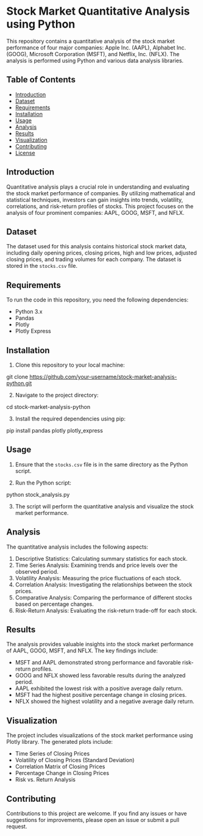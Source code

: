 <!-- This is an empty Markdown file -->

# Stock Market Quantitative Analysis using Python

This repository contains a quantitative analysis of the stock market performance of four major companies: Apple Inc. (AAPL), Alphabet Inc. (GOOG), Microsoft Corporation (MSFT), and Netflix, Inc. (NFLX). The analysis is performed using Python and various data analysis libraries.

## Table of Contents

- [Introduction](#introduction)
- [Dataset](#dataset)
- [Requirements](#requirements)
- [Installation](#installation)
- [Usage](#usage)
- [Analysis](#analysis)
- [Results](#results)
- [Visualization](#visualization)
- [Contributing](#contributing)
- [License](#license)

## Introduction

Quantitative analysis plays a crucial role in understanding and evaluating the stock market performance of companies. By utilizing mathematical and statistical techniques, investors can gain insights into trends, volatility, correlations, and risk-return profiles of stocks. This project focuses on the analysis of four prominent companies: AAPL, GOOG, MSFT, and NFLX.

## Dataset

The dataset used for this analysis contains historical stock market data, including daily opening prices, closing prices, high and low prices, adjusted closing prices, and trading volumes for each company. The dataset is stored in the `stocks.csv` file.

## Requirements

To run the code in this repository, you need the following dependencies:

- Python 3.x
- Pandas
- Plotly
- Plotly Express

## Installation

1. Clone this repository to your local machine:

git clone https://github.com/your-username/stock-market-analysis-python.git

2. Navigate to the project directory:

cd stock-market-analysis-python

3. Install the required dependencies using pip:

pip install pandas plotly plotly_express

## Usage

1. Ensure that the `stocks.csv` file is in the same directory as the Python script.

2. Run the Python script:

python stock_analysis.py

3. The script will perform the quantitative analysis and visualize the stock market performance.


## Analysis

The quantitative analysis includes the following aspects:

1. Descriptive Statistics: Calculating summary statistics for each stock.
2. Time Series Analysis: Examining trends and price levels over the observed period.
3. Volatility Analysis: Measuring the price fluctuations of each stock.
4. Correlation Analysis: Investigating the relationships between the stock prices.
5. Comparative Analysis: Comparing the performance of different stocks based on percentage changes.
6. Risk-Return Analysis: Evaluating the risk-return trade-off for each stock.


## Results

The analysis provides valuable insights into the stock market performance of AAPL, GOOG, MSFT, and NFLX. The key findings include:

- MSFT and AAPL demonstrated strong performance and favorable risk-return profiles.
- GOOG and NFLX showed less favorable results during the analyzed period.
- AAPL exhibited the lowest risk with a positive average daily return.
- MSFT had the highest positive percentage change in closing prices.
- NFLX showed the highest volatility and a negative average daily return.


## Visualization

The project includes visualizations of the stock market performance using Plotly library. The generated plots include:

- Time Series of Closing Prices
- Volatility of Closing Prices (Standard Deviation)
- Correlation Matrix of Closing Prices
- Percentage Change in Closing Prices
- Risk vs. Return Analysis


## Contributing

Contributions to this project are welcome. If you find any issues or have suggestions for improvements, please open an issue or submit a pull request.


